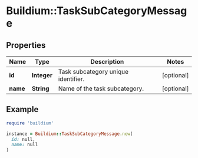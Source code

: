 # Buildium::TaskSubCategoryMessage

## Properties

| Name | Type | Description | Notes |
| ---- | ---- | ----------- | ----- |
| **id** | **Integer** | Task subcategory unique identifier. | [optional] |
| **name** | **String** | Name of the task subcategory. | [optional] |

## Example

```ruby
require 'buildium'

instance = Buildium::TaskSubCategoryMessage.new(
  id: null,
  name: null
)
```

